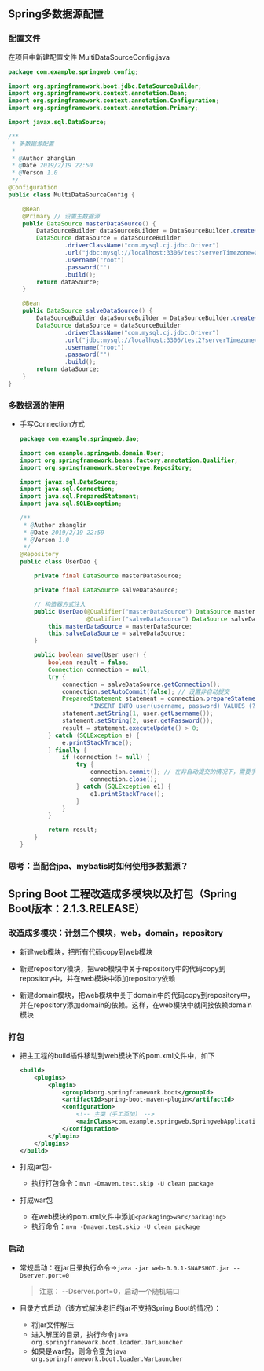 ## Spring多数据源配置

### 配置文件

在项目中新建配置文件 MultiDataSourceConfig.java

```java
package com.example.springweb.config;

import org.springframework.boot.jdbc.DataSourceBuilder;
import org.springframework.context.annotation.Bean;
import org.springframework.context.annotation.Configuration;
import org.springframework.context.annotation.Primary;

import javax.sql.DataSource;

/**
 * 多数据源配置
 *
 * @Author zhanglin
 * @Date 2019/2/19 22:50
 * @Verson 1.0
 */
@Configuration
public class MultiDataSourceConfig {

    @Bean
    @Primary // 设置主数据源
    public DataSource masterDataSource() {
        DataSourceBuilder dataSourceBuilder = DataSourceBuilder.create();
        DataSource dataSource = dataSourceBuilder
                .driverClassName("com.mysql.cj.jdbc.Driver")
                .url("jdbc:mysql://localhost:3306/test?serverTimezone=GMT&characterEncoding=utf-8")
                .username("root")
                .password("")
                .build();
        return dataSource;
    }

    @Bean
    public DataSource salveDataSource() {
        DataSourceBuilder dataSourceBuilder = DataSourceBuilder.create();
        DataSource dataSource = dataSourceBuilder
                .driverClassName("com.mysql.cj.jdbc.Driver")
                .url("jdbc:mysql://localhost:3306/test2?serverTimezone=GMT&characterEncoding=utf-8")
                .username("root")
                .password("")
                .build();
        return dataSource;
    }
}
```

### 多数据源的使用

* 手写Connection方式

  ```java
  package com.example.springweb.dao;
  
  import com.example.springweb.domain.User;
  import org.springframework.beans.factory.annotation.Qualifier;
  import org.springframework.stereotype.Repository;
  
  import javax.sql.DataSource;
  import java.sql.Connection;
  import java.sql.PreparedStatement;
  import java.sql.SQLException;
  
  /**
   * @Author zhanglin
   * @Date 2019/2/19 22:59
   * @Verson 1.0
   */
  @Repository
  public class UserDao {
  
      private final DataSource masterDataSource;
  
      private final DataSource salveDataSource;
  
      // 构造器方式注入
      public UserDao(@Qualifier("masterDataSource") DataSource masterDataSource,
                     @Qualifier("salveDataSource") DataSource salveDataSource) {
          this.masterDataSource = masterDataSource;
          this.salveDataSource = salveDataSource;
      }
  
      public boolean save(User user) {
          boolean result = false;
          Connection connection = null;
          try {
              connection = salveDataSource.getConnection();
              connection.setAutoCommit(false); // 设置非自动提交
              PreparedStatement statement = connection.prepareStatement(
                      "INSERT INTO user(username, password) VALUES (?, ?)");
              statement.setString(1, user.getUsername());
              statement.setString(2, user.getPassword());
              result = statement.executeUpdate() > 0;
          } catch (SQLException e) {
              e.printStackTrace();
          } finally {
              if (connection != null) {
                  try {
                      connection.commit(); // 在非自动提交的情况下，需要手动commit
                      connection.close();
                  } catch (SQLException e1) {
                      e1.printStackTrace();
                  }
              }
          }
  
          return result;
      }
  }
  ```

### 思考：当配合jpa、mybatis时如何使用多数据源？



## Spring Boot 工程改造成多模块以及打包（Spring Boot版本：2.1.3.RELEASE）

### 改造成多模块：计划三个模块，web，domain，repository

* 新建web模块，把所有代码copy到web模块

* 新建repository模块，把web模块中关于repository中的代码copy到repository中，并在web模块中添加repository依赖

* 新建domain模块，把web模块中关于domain中的代码copy到repository中，并在repository添加domain的依赖。这样，在web模块中就间接依赖domain模块

  

### 打包

* 把主工程的build插件移动到web模块下的pom.xml文件中，如下

  ```xml
  <build>
      <plugins>
          <plugin>
              <groupId>org.springframework.boot</groupId>
              <artifactId>spring-boot-maven-plugin</artifactId>
              <configuration>
                  <!-- 主类（手工添加） -->
                  <mainClass>com.example.springweb.SpringwebApplication</mainClass>
              </configuration>
          </plugin>
      </plugins>
  </build>
  ```

* 打成jar包-
  * 执行打包命令：`mvn -Dmaven.test.skip -U clean package`
* 打成war包
  * 在web模块的pom.xml文件中添加`<packaging>war</packaging>`
  * 执行命令：`mvn -Dmaven.test.skip -U clean package`

### 启动

* 常规启动：在jar目录执行命令->`java -jar web-0.0.1-SNAPSHOT.jar --Dserver.port=0`

  > 注意： --Dserver.port=0，启动一个随机端口

* 目录方式启动（该方式解决老旧的jar不支持Spring Boot的情况）：

  * 将jar文件解压
  * 进入解压的目录，执行命令`java org.springframework.boot.loader.JarLauncher`
  * 如果是war包，则命令变为`java org.springframework.boot.loader.WarLauncher`

